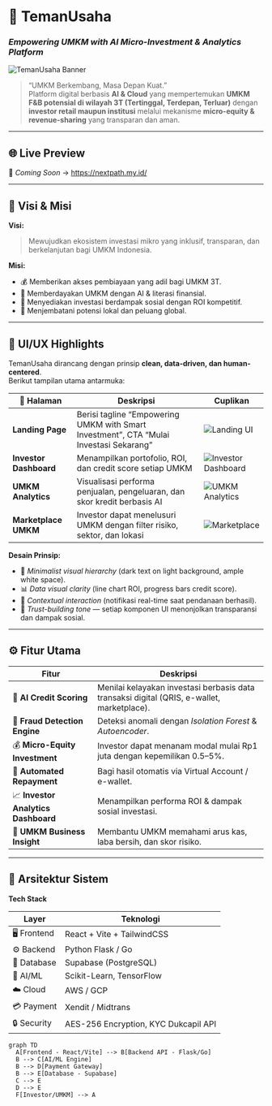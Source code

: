 # 💼 TemanUsaha  
### *Empowering UMKM with AI Micro-Investment & Analytics Platform*  

![TemanUsaha Banner](https://github.com/your-org/temanusaha/assets/banner-temanusaha.png)

> “UMKM Berkembang, Masa Depan Kuat.”  
> Platform digital berbasis **AI & Cloud** yang mempertemukan **UMKM F&B potensial di wilayah 3T (Tertinggal, Terdepan, Terluar)** dengan **investor retail maupun institusi** melalui mekanisme **micro-equity & revenue-sharing** yang transparan dan aman.

---

## 🌐 Live Preview
🚀 *Coming Soon* → https://nextpath.my.id/

---

## 🎯 Visi & Misi

**Visi:**  
> Mewujudkan ekosistem investasi mikro yang inklusif, transparan, dan berkelanjutan bagi UMKM Indonesia.

**Misi:**
- 💰 Memberikan akses pembiayaan yang adil bagi UMKM 3T.  
- 🧠 Memberdayakan UMKM dengan AI & literasi finansial.  
- 🌱 Menyediakan investasi berdampak sosial dengan ROI kompetitif.  
- 🤝 Menjembatani potensi lokal dan peluang global.

---

## 🧩 UI/UX Highlights

TemanUsaha dirancang dengan prinsip **clean, data-driven, dan human-centered**.  
Berikut tampilan utama antarmuka:

| 💼 Halaman | Deskripsi | Cuplikan |
|-------------|------------|-----------|
| **Landing Page** | Berisi tagline “Empowering UMKM with Smart Investment”, CTA “Mulai Investasi Sekarang” | ![Landing UI](https://github.com/your-org/temanusaha/assets/ui-landing.png) |
| **Investor Dashboard** | Menampilkan portofolio, ROI, dan credit score setiap UMKM | ![Investor Dashboard](https://github.com/your-org/temanusaha/assets/ui-dashboard.png) |
| **UMKM Analytics** | Visualisasi performa penjualan, pengeluaran, dan skor kredit berbasis AI | ![UMKM Analytics](https://github.com/your-org/temanusaha/assets/ui-umkm.png) |
| **Marketplace UMKM** | Investor dapat menelusuri UMKM dengan filter risiko, sektor, dan lokasi | ![Marketplace](https://github.com/your-org/temanusaha/assets/ui-marketplace.png) |

**Desain Prinsip:**
- 🎨 *Minimalist visual hierarchy* (dark text on light background, ample white space).  
- 📊 *Data visual clarity* (line chart ROI, progress bars credit score).  
- 🔔 *Contextual interaction* (notifikasi real-time saat pendanaan berhasil).  
- 💬 *Trust-building tone* — setiap komponen UI menonjolkan transparansi dan dampak sosial.

---

## ⚙️ Fitur Utama

| Fitur | Deskripsi |
|-------|------------|
| 🤖 **AI Credit Scoring** | Menilai kelayakan investasi berbasis data transaksi digital (QRIS, e-wallet, marketplace). |
| 🧠 **Fraud Detection Engine** | Deteksi anomali dengan *Isolation Forest* & *Autoencoder*. |
| 💰 **Micro-Equity Investment** | Investor dapat menanam modal mulai Rp1 juta dengan kepemilikan 0.5–5%. |
| 🔄 **Automated Repayment** | Bagi hasil otomatis via Virtual Account / e-wallet. |
| 📈 **Investor Analytics Dashboard** | Menampilkan performa ROI & dampak sosial investasi. |
| 🧾 **UMKM Business Insight** | Membantu UMKM memahami arus kas, laba bersih, dan skor risiko. |

---

## 🧠 Arsitektur Sistem

**Tech Stack**

| Layer | Teknologi |
|-------|------------|
| 🖥️ Frontend | React + Vite + TailwindCSS |
| ⚙️ Backend | Python Flask / Go |
| 🧩 Database | Supabase (PostgreSQL) |
| 🧮 AI/ML | Scikit-Learn, TensorFlow |
| ☁️ Cloud | AWS / GCP |
| 💳 Payment | Xendit / Midtrans |
| 🔒 Security | AES-256 Encryption, KYC Dukcapil API |

```mermaid
graph TD
  A[Frontend - React/Vite] --> B[Backend API - Flask/Go]
  B --> C[AI/ML Engine]
  B --> D[Payment Gateway]
  B --> E[Database - Supabase]
  C --> E
  D --> E
  F[Investor/UMKM] --> A
